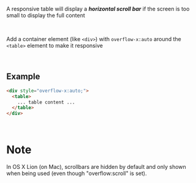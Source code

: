 A responsive table will display a **_horizontal scroll bar_** if the screen is too small to display the full content

&nbsp;

Add a container element (like `<div>`) with `overflow-x:auto` around the `<table>` element to make it responsive

&nbsp;

## Example

```html
<div style="overflow-x:auto;">
  <table>
    ... table content ...
  </table>
</div>
```

&nbsp;

# Note

In OS X Lion (on Mac), scrollbars are hidden by default and only shown when being used (even though "overflow:scroll" is set).

&nbsp;
&nbsp;
&nbsp;
&nbsp;
